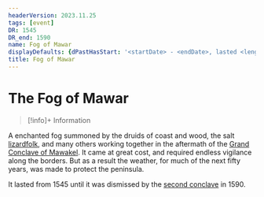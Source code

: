```yaml
---
headerVersion: 2023.11.25
tags: [event]
DR: 1545
DR_end: 1590
name: Fog of Mawar
displayDefaults: {dPastHasStart: '<startDate> - <endDate>, lasted <length>', partOf: ''}
title: Fog of Mawar
---
```

# The Fog of Mawar
>[!info]+ Information
> 

A enchanted fog summoned by the druids of coast and wood, the salt [lizardfolk](<../../species/children-of-the-embodied-gods/lizardfolk/lizardfolk.md>), and many others working together in the aftermath of the [Grand Conclave of Mawakel](<1545/grand-conclave-of-mawakel.md>). It came at great cost, and required endless vigilance along the borders. But as a result the weather, for much of the next fifty years, was made to protect the peninsula.

It lasted from 1545 until it was dismissed by the [second conclave](<1545/grand-conclave-of-mawakel.md>) in 1590.